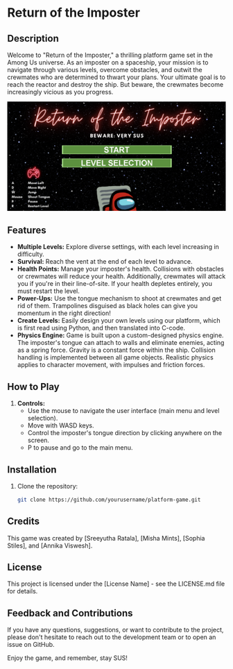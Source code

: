 # Return of the Imposter

## Description

Welcome to "Return of the Imposter," a thrilling platform game set in the Among Us universe. As an imposter on a spaceship, your mission is to navigate through various levels, overcome obstacles, and outwit the crewmates who are determined to thwart your plans. Your ultimate goal is to reach the reactor and destroy the ship. But beware, the crewmates become increasingly vicious as you progress.

![Game Title Screen](game_screenshots/game_title_screen.png)

## Features

- **Multiple Levels:** Explore diverse settings, with each level increasing in difficulty.
- **Survival:** Reach the vent at the end of each level to advance.
- **Health Points:** Manage your imposter's health. Collisions with obstacles or crewmates will reduce your health. Additionally, crewmates will attack you if you're in their line-of-site. If your health depletes entirely, you must restart the level.
- **Power-Ups:** Use the tongue mechanism to shoot at crewmates and get rid of them. Trampolines disguised as black holes can give you momentum in the right direction!
- **Create Levels:** Easily design your own levels using our platform, which is first read using Python, and then translated into C-code.
- **Physics Engine:** Game is built upon a custom-designed physics engine. The imposter's tongue can attach to walls and eliminate enemies, acting as a spring force. Gravity is a constant force within the ship. Collision handling is implemented between all game objects. Realistic physics applies to character movement, with impulses and friction forces.

## How to Play

1. **Controls:**
   - Use the mouse to navigate the user interface (main menu and level selection).
   - Move with WASD keys.
   - Control the imposter's tongue direction by clicking anywhere on the screen.
   - P to pause and go to the main menu.

## Installation

1. Clone the repository:
   ```bash
   git clone https://github.com/yourusername/platform-game.git

## Credits

This game was created by [Sreeyutha Ratala], [Misha Mints], [Sophia Stiles], and [Annika Viswesh].

## License

This project is licensed under the [License Name] - see the LICENSE.md file for details.

## Feedback and Contributions
If you have any questions, suggestions, or want to contribute to the project, please don't hesitate to reach out to the development team or to open an issue on GitHub.

Enjoy the game, and remember, stay SUS!
